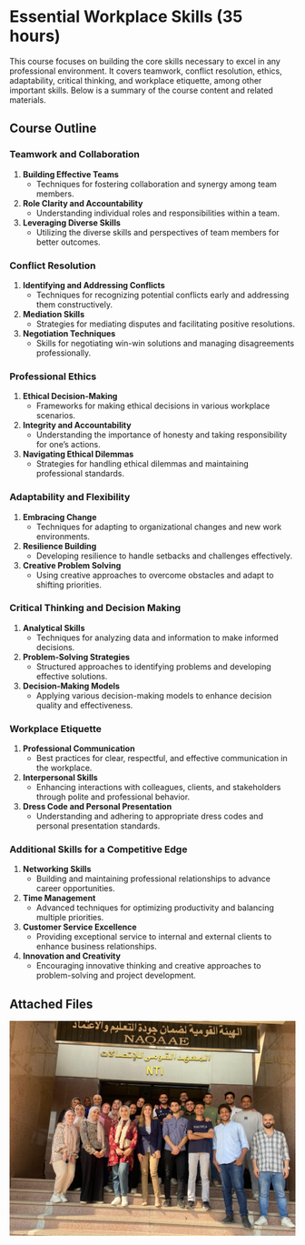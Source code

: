# Essential Workplace Skills (35 hours)

This course focuses on building the core skills necessary to excel in any professional environment. It covers teamwork, conflict resolution, ethics, adaptability, critical thinking, and workplace etiquette, among other important skills. Below is a summary of the course content and related materials.

## Course Outline

### Teamwork and Collaboration

1. **Building Effective Teams**
   - Techniques for fostering collaboration and synergy among team members.
2. **Role Clarity and Accountability**
   - Understanding individual roles and responsibilities within a team.
3. **Leveraging Diverse Skills**
   - Utilizing the diverse skills and perspectives of team members for better outcomes.

### Conflict Resolution

1. **Identifying and Addressing Conflicts**
   - Techniques for recognizing potential conflicts early and addressing them constructively.
2. **Mediation Skills**
   - Strategies for mediating disputes and facilitating positive resolutions.
3. **Negotiation Techniques**
   - Skills for negotiating win-win solutions and managing disagreements professionally.

### Professional Ethics

1. **Ethical Decision-Making**
   - Frameworks for making ethical decisions in various workplace scenarios.
2. **Integrity and Accountability**
   - Understanding the importance of honesty and taking responsibility for one’s actions.
3. **Navigating Ethical Dilemmas**
   - Strategies for handling ethical dilemmas and maintaining professional standards.

### Adaptability and Flexibility

1. **Embracing Change**
   - Techniques for adapting to organizational changes and new work environments.
2. **Resilience Building**
   - Developing resilience to handle setbacks and challenges effectively.
3. **Creative Problem Solving**
   - Using creative approaches to overcome obstacles and adapt to shifting priorities.

### Critical Thinking and Decision Making

1. **Analytical Skills**
   - Techniques for analyzing data and information to make informed decisions.
2. **Problem-Solving Strategies**
   - Structured approaches to identifying problems and developing effective solutions.
3. **Decision-Making Models**
   - Applying various decision-making models to enhance decision quality and effectiveness.

### Workplace Etiquette

1. **Professional Communication**
   - Best practices for clear, respectful, and effective communication in the workplace.
2. **Interpersonal Skills**
   - Enhancing interactions with colleagues, clients, and stakeholders through polite and professional behavior.
3. **Dress Code and Personal Presentation**
   - Understanding and adhering to appropriate dress codes and personal presentation standards.

### Additional Skills for a Competitive Edge

1. **Networking Skills**
   - Building and maintaining professional relationships to advance career opportunities.
2. **Time Management**
   - Advanced techniques for optimizing productivity and balancing multiple priorities.
3. **Customer Service Excellence**
   - Providing exceptional service to internal and external clients to enhance business relationships.
4. **Innovation and Creativity**
   - Encouraging innovative thinking and creative approaches to problem-solving and project development.

## Attached Files

![Colleagues with Instructor](teamPictures/2024_09_23.jpg)
